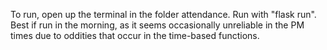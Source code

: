 To run, open up the terminal in the folder attendance. Run with "flask run". Best if run in the morning, as it seems occasionally
unreliable in the PM times due to oddities that occur in the time-based functions.